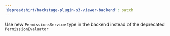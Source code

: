 ```yaml
---
'@spreadshirt/backstage-plugin-s3-viewer-backend': patch
---
```


Use new `PermissionsService` type in the backend instead of the deprecated `PermissionEvaluator`
